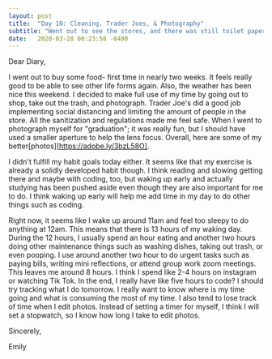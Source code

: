 ```yaml
---
layout: post
title:  "Day 10: Cleaning, Trader Joes, & Photography"
subtitle: "Went out to see the stores, and there was still toilet paper"
date:   2020-03-28 00:23:58 -0400
---
```


Dear Diary,

I went out to buy some food- first time in nearly two weeks. It feels really good to be able to see other life forms again. Also, the weather has been nice this weekend. I decided to make full use of my time by going out to shop, take out the trash, and photograph. Trader Joe's did a good job implementing social distancing and limiting the amount of people in the store. All the sanitization and regulations made me feel safe. When I went to photograph myself for "graduation"; it was really fun, but I should have used a smaller aperture to help the lens focus. Overall, here are some of my better[photos][https://adobe.ly/3bzL58O].

I didn't fulfill my habit goals today either. It seems like that my exercise is already a solidly developed habit though. I think reading and slowing getting there and maybe with coding, too, but waking up early and actually studying has been pushed aside even though they are also important for me to do. I think waking up early will help me add time in my day to do other things such as coding. 

Right now, it seems like I wake up around 11am and feel too sleepy to do anything at 12am. This means that there is 13 hours of my waking day. During the 12 hours, I usually spend an hour eating and another two hours doing other maintenance things such as washing dishes, taking out trash, or even pooping. I use around another two hour to do urgent tasks such as paying bills, writing mini reflections, or attend group work zoom meetings. This leaves me around 8 hours. I think I spend like 2-4 hours on instagram or watching Tik Tok. In the end, I really have like five hours to code? I should try tracking what I do tomorrow. I really want to know where is my time going and what is consuming the most of my time. I also tend to lose track of time when I edit photos. Instead of setting a timer for myself, I think I will set a stopwatch, so I know how long I take to edit photos. 

Sincerely,

Emily